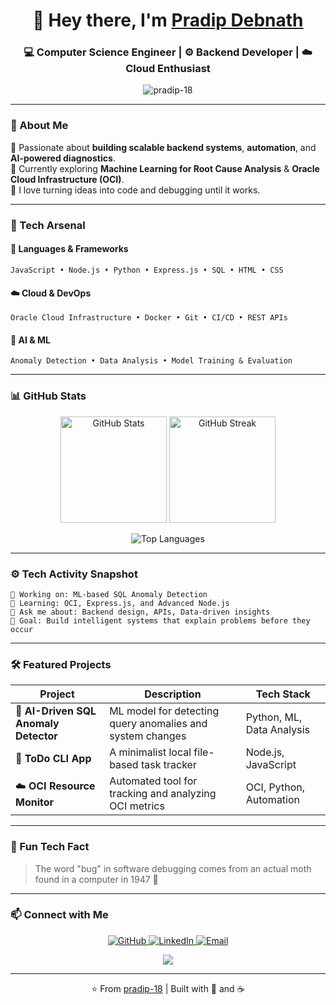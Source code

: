 <h1 align="center">👋 Hey there, I'm <a href="https://github.com/pradip-18" target="_blank">Pradip Debnath</a></h1>
<h3 align="center">💻 Computer Science Engineer | ⚙️ Backend Developer | ☁️ Cloud Enthusiast</h3>

<p align="center">
  <img src="https://komarev.com/ghpvc/?username=pradip-18&label=Profile%20views&color=0e75b6&style=flat" alt="pradip-18" />
</p>

---

### 🚀 About Me  
🔹 Passionate about **building scalable backend systems**, **automation**, and **AI-powered diagnostics**.  
🔹 Currently exploring **Machine Learning for Root Cause Analysis** & **Oracle Cloud Infrastructure (OCI)**.  
🔹 I love turning ideas into code and debugging until it works.  

---

### 🧠 Tech Arsenal  

#### 🧩 Languages & Frameworks
```text
JavaScript • Node.js • Python • Express.js • SQL • HTML • CSS
```

#### ☁️ Cloud & DevOps
```text
Oracle Cloud Infrastructure • Docker • Git • CI/CD • REST APIs
```

#### 🧠 AI & ML
```text
Anomaly Detection • Data Analysis • Model Training & Evaluation
```

---

### 📊 GitHub Stats

<p align="center">
  <img src="https://github-readme-stats.vercel.app/api?username=pradip-18&show_icons=true&theme=tokyonight&hide_border=true&include_all_commits=true&count_private=true" alt="GitHub Stats" height="170"/>
  <img src="https://github-readme-streak-stats.herokuapp.com/?user=pradip-18&theme=tokyonight&hide_border=true" alt="GitHub Streak" height="170"/>
</p>

<p align="center">
  <img src="https://github-readme-stats.vercel.app/api/top-langs/?username=pradip-18&layout=compact&theme=tokyonight&hide_border=true&langs_count=8" alt="Top Languages"/>
</p>

---

### ⚙️ Tech Activity Snapshot

```text
💼 Working on: ML-based SQL Anomaly Detection  
🌱 Learning: OCI, Express.js, and Advanced Node.js  
💬 Ask me about: Backend design, APIs, Data-driven insights  
🎯 Goal: Build intelligent systems that explain problems before they occur  
```

---

### 🛠️ Featured Projects

| Project | Description | Tech Stack |
|---------|-------------|-----------|
| 🚧 **AI-Driven SQL Anomaly Detector** | ML model for detecting query anomalies and system changes | Python, ML, Data Analysis |
| 🧩 **ToDo CLI App** | A minimalist local file-based task tracker | Node.js, JavaScript |
| ☁️ **OCI Resource Monitor** | Automated tool for tracking and analyzing OCI metrics | OCI, Python, Automation |

---

### 🧬 Fun Tech Fact
> The word "bug" in software debugging comes from an actual moth found in a computer in 1947 🦋

---

### 📫 Connect with Me

<p align="center">
  <a href="https://github.com/pradip-18" target="_blank">
    <img src="https://img.shields.io/badge/GitHub-100000?style=for-the-badge&logo=github&logoColor=white" alt="GitHub"/>
  </a>
  <a href="https://linkedin.com/in/pradip-debnath" target="_blank">
    <img src="https://img.shields.io/badge/LinkedIn-0077B5?style=for-the-badge&logo=linkedin&logoColor=white" alt="LinkedIn"/>
  </a>
  <a href="mailto:pradipdebnath@example.com" target="_blank">
    <img src="https://img.shields.io/badge/Email-D14836?style=for-the-badge&logo=gmail&logoColor=white" alt="Email"/>
  </a>
</p>

<p align="center">
  <img src="https://capsule-render.vercel.app/api?type=waving&color=gradient&height=100&section=footer"/>
</p>

---

<p align="center">⭐️ From <a href="https://github.com/pradip-18">pradip-18</a> | Built with 💙 and ☕</p>

